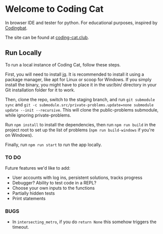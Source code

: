 # Welcome to Coding Cat

In browser IDE and tester for python. For educational purposes, inspired by [Codingbat](https://www.codingbat.com).

The site can be found at [coding-cat.club](https://coding-cat.club).

## Run Locally

To run a local instance of Coding Cat, follow these steps.

First, you will need to install [jq](https://jqlang.org/). It is recommended to install it using a package manager, like apt for Linux or scoop for Windows. If you simply install the binary, you might have to place it in the usr/bin/ directory in your Git installation folder for it to work.

Then, clone the repo, switch to the staging branch, and run `git submodule sync` and `git -c submodule.src/private-problems.update=none submodule update --init --recursive`. This will clone the public-problems submodule, while ignoring private-problems.

Run `npm install` to install the dependencies, then run `npm run build` in the project root to set up the list of problems (`npm run build-windows` if you're on Windows).

Finally, run `npm run start` to run the app locally.

### TO DO

Future features we'd like to add:

- User accounts with log ins, persistent solutions, tracks progress
- Debugger? Ability to test code in a REPL?
- Choose your own inputs to the functions
- Partially hidden tests
- Print statements

### BUGS

- In `intersecting_metro`, if you do `return None` this somehow triggers the timeout.
